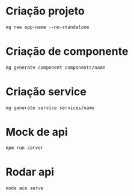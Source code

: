 # Criação projeto

```markdown
ng new app-name --no-standalone
```

# Criação de componente

```markdown
ng generate component components/name
```

# Criação service
```Markdown
ng generate service services/name
```

# Mock de api
```Markdown
npm run server
```

# Rodar api

```markdown
node ace serve
```
